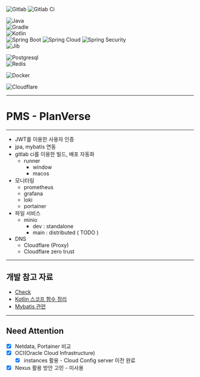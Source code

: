 ![Gitlab](https://img.shields.io/badge/gitlab-FC6D26?style=for-the-badge&logo=gitlab&logoColor=white)
![Gitlab Ci](https://img.shields.io/badge/gitlab_ci-FC6D26?style=for-the-badge&logo=gitlab&logoColor=white)

![Java](https://img.shields.io/badge/Java_17-ED8B00?style=for-the-badge&logo=openjdk&logoColor=white)   
![Gradle](https://img.shields.io/badge/Gradle_8.11.1-02303A?style=for-the-badge&logo=Gradle&logoColor=white)   
![Kotlin](https://img.shields.io/badge/Kotlin_1.9.25-7F52FF?style=for-the-badge&logo=Kotlin&logoColor=white)  
![Spring Boot](https://img.shields.io/badge/spring_boot_3.4.4-6DB33F?style=for-the-badge&logo=springboot&logoColor=white)
![Spring Cloud](https://img.shields.io/badge/spring_cloud_4.2.1(2024.0.1)-6DB33F?style=for-the-badge&logo=springboot&logoColor=white)
![Spring Security](https://img.shields.io/badge/spring_security_6.4.4-6DB33F?style=for-the-badge&logo=springboot&logoColor=white)   
![Jib](https://img.shields.io/badge/jib_3.4.4-4285F4?style=for-the-badge&logo=googlecloud&logoColor=white)  

![Postgresql](https://img.shields.io/badge/postgresql_17.2-4169E1?style=for-the-badge&logo=postgresql&logoColor=white)  
![Redis](https://img.shields.io/badge/redis_7.4.1-FF4438?style=for-the-badge&logo=redis&logoColor=white)

![Docker](https://img.shields.io/badge/docker-2496ED?style=for-the-badge&logo=docker&logoColor=white)

![Cloudflare](https://img.shields.io/badge/cloudflare-F38020?style=for-the-badge&logo=cloudflare&logoColor=white)

---

# PMS - PlanVerse

---

- JWT를 이용한 사용자 인증
- jpa, mybatis 연동
- gitlab ci를 이용한 빌드, 배포 자동화
  - runner
    - window
    - macos
- 모니터링
  - prometheus
  - grafana
  - loki
  - portainer
- 파일 서비스
  - minio
    - dev : standalone
    - main : distributed ( TODO )
- DNS
  - Cloudflare (Proxy)
  - Cloudflare zero trust

---

## 개발 참고 자료

- [Check](doc/check.md)
- [Kotlin 스코프 함수 정리](doc/scope.md)
- [Mybatis 관련](doc/mybatis.md)

---

## Need Attention

- [x] Netdata, Portainer 비교
- [x] OCI(Oracle Cloud Infrastructure)
  - [x] instances 활용 - Cloud Config server 이전 완료
- [x] Nexus 활용 방안 고민 - 미사용
